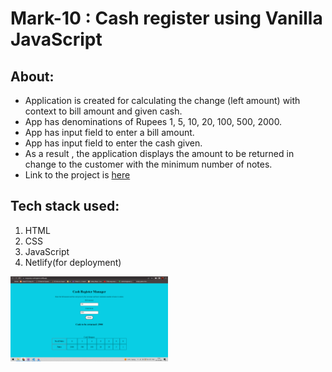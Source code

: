 # Mark-10 : Cash register using Vanilla JavaScript

## About: 
- Application is created for calculating the change (left amount) with context to bill amount and given cash.   
- App has denominations of Rupees 1, 5, 10, 20, 100, 500, 2000.
- App has input field to enter a bill amount.
- App has input field to enter the cash given.
- As a result , the application displays the amount to be returned in change to the customer with the minimum number of notes.
- Link to the project is [here](https://neogcamp-cashregister.netlify.app/)

## Tech stack used:
1. HTML
2. CSS
3. JavaScript
4. Netlify(for deployment)

<img src="images/image.png" height="30%" width="50%">


